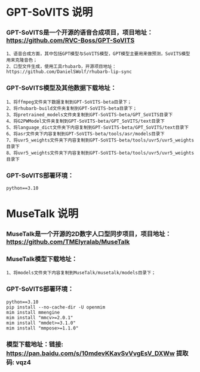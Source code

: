 # GPT-SoVITS 说明
### GPT-SoVITS是一个开源的语音合成项目，项目地址：https://github.com/RVC-Boss/GPT-SoVITS
    1、语音合成方面，其中包括GPT模型与SoVITS模型，GPT模型主要用来做预测，SoVITS模型用来克隆音色；
    2、口型文件生成，使用工具rhubarb，开源项目地址：https://github.com/DanielSWolf/rhubarb-lip-sync
### GPT-SoVITS模型及其他数据下载地址：
    1、将ffmpeg文件夹下数据复制到GPT-SoVITS-beta目录下；
    2、将rhubarb-build文件夹复制到GPT-SoVITS-beta目录下；
    3、将pretrained_models文件夹复制到GPT-SoVITS-beta/GPT_SoVITS目录下
    4、将G2PWModel文件夹复制到GPT-SoVITS-beta/GPT_SoVITS/text目录下
    5、将language_dict文件夹下内容复制到GPT-SoVITS-beta/GPT_SoVITS/text目录下
    6、将asr文件夹下内容复制到GPT-SoVITS-beta/tools/asr/models目录下
    7、将uvr5_weights文件夹下内容复制到GPT-SoVITS-beta/tools/uvr5/uvr5_weights目录下
    8、将uvr5_weights文件夹下内容复制到GPT-SoVITS-beta/tools/uvr5/uvr5_weights目录下
### GPT-SoVITS部署环境：
    python==3.10


# MuseTalk 说明
### MuseTalk是一个开源的2D数字人口型同步项目，项目地址：https://github.com/TMElyralab/MuseTalk
### MuseTalk模型下载地址：
    1、将models文件夹下内容复制到MuseTalk/musetalk/models目录下；
### GPT-SoVITS部署环境：
    python==3.10
    pip install --no-cache-dir -U openmim 
    mim install mmengine 
    mim install "mmcv>=2.0.1" 
    mim install "mmdet>=3.1.0" 
    mim install "mmpose>=1.1.0" 
    
### 模型下载地址：链接: https://pan.baidu.com/s/10mdevKKavSvVvgEsV_DXWw 提取码: vqz4


